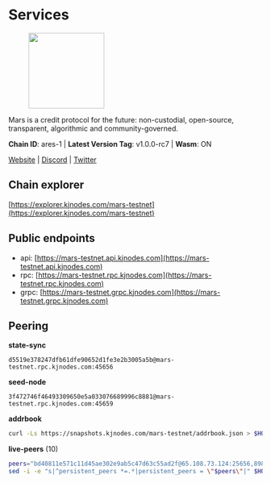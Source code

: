 # Services

<figure><img src="https://raw.githubusercontent.com/kj89/testnet_manuals/main/pingpub/logos/mars.png" width="150" alt=""><figcaption></figcaption></figure>

Mars is a credit protocol for the future: non-custodial,  open-source, transparent, algorithmic and community-governed.

**Chain ID**: ares-1 | **Latest Version Tag**: v1.0.0-rc7 | **Wasm**: ON

[Website](https://marsprotocol.io) | [Discord](https://discord.gg/marsprotocol) | [Twitter](https://twitter.com/mars_protocol)


## Chain explorer
[https://explorer.kjnodes.com/mars-testnet](https://explorer.kjnodes.com/mars-testnet)

## Public endpoints

* api: [https://mars-testnet.api.kjnodes.com](https://mars-testnet.api.kjnodes.com)
* rpc: [https://mars-testnet.rpc.kjnodes.com](https://mars-testnet.rpc.kjnodes.com)
* grpc: [https://mars-testnet.grpc.kjnodes.com](https://mars-testnet.grpc.kjnodes.com)

## Peering

**state-sync**

```text
d5519e378247dfb61dfe90652d1fe3e2b3005a5b@mars-testnet.rpc.kjnodes.com:45656
```

**seed-node**

```text
3f472746f46493309650e5a033076689996c8881@mars-testnet.rpc.kjnodes.com:45659
```

**addrbook**
```bash
curl -Ls https://snapshots.kjnodes.com/mars-testnet/addrbook.json > $HOME/.mars/config/addrbook.json
```

**live-peers** (10)
```bash
peers="bd40811e571c11d45ae302e9ab5c47d63c55ad2f@65.108.73.124:25656,8987b47ff9e681299e26e609373bf096cce413e0@185.190.140.105:20656,b36f90fb7763876c5a5999fa3e993f6ef8063969@144.91.66.143:28656,fe8d614aa5899a97c11d0601ef50c3e7ce17d57b@65.108.233.109:18556,1a026f66b85594cf1d842c6f00f665f6d8baddf2@65.108.126.35:33656,d5519e378247dfb61dfe90652d1fe3e2b3005a5b@65.109.68.190:45656,3986b72739988aff6fbba4c2792f185d42779f2e@194.163.160.1:18556,66a77479d79a16e7cb0ba4702708e4554b40b5ea@176.9.146.72:43656,1fb28068ba58e0386c5204ab6a378c1dec9d2acf@65.109.88.254:36656,b3ce16f4a93365cd665801faaa1e43efe1994975@65.109.106.91:25656"
sed -i -e "s|^persistent_peers *=.*|persistent_peers = \"$peers\"|" $HOME/.mars/config/config.toml
```
